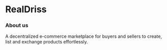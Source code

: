 # RealDriss

### About us
A decentralized e-commerce marketplace for buyers and sellers to create, list and exchange products effortlessly.
